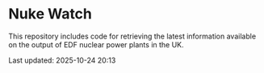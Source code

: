 # Nuke Watch

This repository includes code for retrieving the latest information available on the output of EDF nuclear power plants in the UK.

Last updated: 2025-10-24 20:13